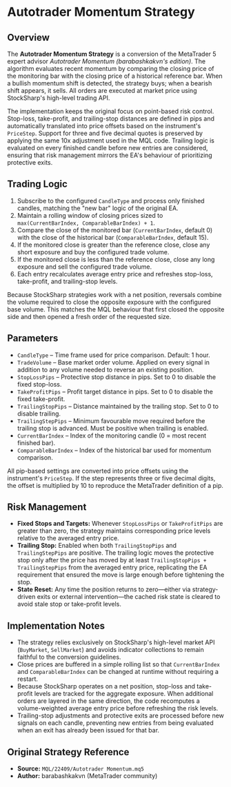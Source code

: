 # Autotrader Momentum Strategy

## Overview
The **Autotrader Momentum Strategy** is a conversion of the MetaTrader 5 expert advisor *Autotrader Momentum (barabashkakvn's edition)*. The algorithm evaluates recent momentum by comparing the closing price of the monitoring bar with the closing price of a historical reference bar. When a bullish momentum shift is detected, the strategy buys; when a bearish shift appears, it sells. All orders are executed at market price using StockSharp's high-level trading API.

The implementation keeps the original focus on point-based risk control. Stop-loss, take-profit, and trailing-stop distances are defined in pips and automatically translated into price offsets based on the instrument's `PriceStep`. Support for three and five decimal quotes is preserved by applying the same 10x adjustment used in the MQL code. Trailing logic is evaluated on every finished candle before new entries are considered, ensuring that risk management mirrors the EA's behaviour of prioritizing protective exits.

## Trading Logic
1. Subscribe to the configured `CandleType` and process only finished candles, matching the "new bar" logic of the original EA.
2. Maintain a rolling window of closing prices sized to `max(CurrentBarIndex, ComparableBarIndex) + 1`.
3. Compare the close of the monitored bar (`CurrentBarIndex`, default 0) with the close of the historical bar (`ComparableBarIndex`, default 15).
4. If the monitored close is greater than the reference close, close any short exposure and buy the configured trade volume.
5. If the monitored close is less than the reference close, close any long exposure and sell the configured trade volume.
6. Each entry recalculates average entry price and refreshes stop-loss, take-profit, and trailing-stop levels.

Because StockSharp strategies work with a net position, reversals combine the volume required to close the opposite exposure with the configured base volume. This matches the MQL behaviour that first closed the opposite side and then opened a fresh order of the requested size.

## Parameters
- `CandleType` – Time frame used for price comparison. Default: 1 hour.
- `TradeVolume` – Base market order volume. Applied on every signal in addition to any volume needed to reverse an existing position.
- `StopLossPips` – Protective stop distance in pips. Set to 0 to disable the fixed stop-loss.
- `TakeProfitPips` – Profit target distance in pips. Set to 0 to disable the fixed take-profit.
- `TrailingStopPips` – Distance maintained by the trailing stop. Set to 0 to disable trailing.
- `TrailingStepPips` – Minimum favourable move required before the trailing stop is advanced. Must be positive when trailing is enabled.
- `CurrentBarIndex` – Index of the monitoring candle (0 = most recent finished bar).
- `ComparableBarIndex` – Index of the historical bar used for momentum comparison.

All pip-based settings are converted into price offsets using the instrument's `PriceStep`. If the step represents three or five decimal digits, the offset is multiplied by 10 to reproduce the MetaTrader definition of a pip.

## Risk Management
- **Fixed Stops and Targets:** Whenever `StopLossPips` or `TakeProfitPips` are greater than zero, the strategy maintains corresponding price levels relative to the averaged entry price.
- **Trailing Stop:** Enabled when both `TrailingStopPips` and `TrailingStepPips` are positive. The trailing logic moves the protective stop only after the price has moved by at least `TrailingStopPips + TrailingStepPips` from the averaged entry price, replicating the EA requirement that ensured the move is large enough before tightening the stop.
- **State Reset:** Any time the position returns to zero—either via strategy-driven exits or external intervention—the cached risk state is cleared to avoid stale stop or take-profit levels.

## Implementation Notes
- The strategy relies exclusively on StockSharp's high-level market API (`BuyMarket`, `SellMarket`) and avoids indicator collections to remain faithful to the conversion guidelines.
- Close prices are buffered in a simple rolling list so that `CurrentBarIndex` and `ComparableBarIndex` can be changed at runtime without requiring a restart.
- Because StockSharp operates on a net position, stop-loss and take-profit levels are tracked for the aggregate exposure. When additional orders are layered in the same direction, the code recomputes a volume-weighted average entry price before refreshing the risk levels.
- Trailing-stop adjustments and protective exits are processed before new signals on each candle, preventing new entries from being evaluated when an exit has already been issued for that bar.

## Original Strategy Reference
- **Source:** `MQL/22409/Autotrader Momentum.mq5`
- **Author:** barabashkakvn (MetaTrader community)
